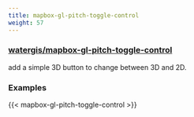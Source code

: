 ```yaml
---
title: mapbox-gl-pitch-toggle-control
weight: 57
---
```


### [watergis/mapbox-gl-pitch-toggle-control](https://github.com/watergis/mapbox-gl-pitch-toggle-control)

add a simple 3D button to change between 3D and 2D.

### Examples

{{< mapbox-gl-pitch-toggle-control >}}
